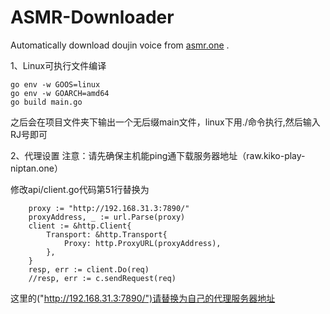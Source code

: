 # ASMR-Downloader

Automatically download doujin voice from [asmr.one](https://www.asmr.one/) .


1、Linux可执行文件编译
```
go env -w GOOS=linux
go env -w GOARCH=amd64
go build main.go
```
之后会在项目文件夹下输出一个无后缀main文件，linux下用./命令执行,然后输入RJ号即可

2、代理设置
注意：请先确保主机能ping通下载服务器地址（raw.kiko-play-niptan.one）

修改api/client.go代码第51行替换为
```	//HTTP代理
	proxy := "http://192.168.31.3:7890/"
	proxyAddress, _ := url.Parse(proxy)
	client := &http.Client{
		Transport: &http.Transport{
			Proxy: http.ProxyURL(proxyAddress),
		},
	}
	resp, err := client.Do(req)
	//resp, err := c.sendRequest(req)
```  
这里的("http://192.168.31.3:7890/")请替换为自己的代理服务器地址

